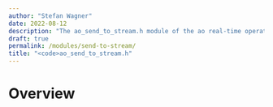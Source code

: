 ```yaml
---
author: "Stefan Wagner"
date: 2022-08-12
description: "The ao_send_to_stream.h module of the ao real-time operating system."
draft: true
permalink: /modules/send-to-stream/
title: "<code>ao_send_to_stream.h"
---
```


# Overview
